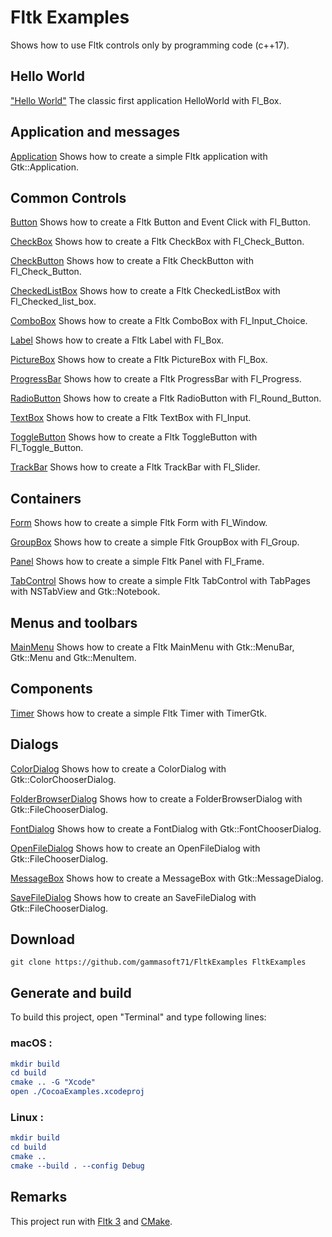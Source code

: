 
# Fltk Examples

Shows how to use Fltk controls only by programming code (c++17).

## Hello World

["Hello World"](src/HelloWorld) The classic first application HelloWorld with Fl_Box.

## Application and messages

[Application](src/Application) Shows how to create a simple Fltk application with Gtk::Application.

## Common Controls

[Button](src/Button) Shows how to create a Fltk Button and Event Click with Fl_Button.

[CheckBox](src/CheckBox) Shows how to create a Fltk CheckBox with Fl_Check_Button.

[CheckButton](src/CheckButton) Shows how to create a Fltk CheckButton with Fl_Check_Button.

[CheckedListBox](src/CheckedListBox) Shows how to create a Fltk CheckedListBox with Fl_Checked_list_box.

[ComboBox](src/ComboBox) Shows how to create a Fltk ComboBox with Fl_Input_Choice.

[Label](src/Label) Shows how to create a Fltk Label with Fl_Box.

[PictureBox](src/PictureBox) Shows how to create a Fltk PictureBox with Fl_Box.

[ProgressBar](src/ProgressBar) Shows how to create a Fltk ProgressBar with Fl_Progress.

[RadioButton](src/RadioButton) Shows how to create a Fltk RadioButton with Fl_Round_Button.

[TextBox](src/TextBox) Shows how to create a Fltk TextBox with Fl_Input.

[ToggleButton](src/ToggleButton) Shows how to create a Fltk ToggleButton with Fl_Toggle_Button.

[TrackBar](src/TrackBar) Shows how to create a Fltk TrackBar with Fl_Slider.

## Containers

[Form](src/Form) Shows how to create a simple Fltk Form with Fl_Window.

[GroupBox](src/GroupBox) Shows how to create a simple Fltk GroupBox with Fl_Group.

[Panel](src/Panel) Shows how to create a simple Fltk Panel with Fl_Frame.

[TabControl](src/TabControl) Shows how to create a simple Fltk TabControl with TabPages with NSTabView and Gtk::Notebook.

## Menus and toolbars

[MainMenu](src/MainMenu) Shows how to create a Fltk MainMenu with Gtk::MenuBar, Gtk::Menu and Gtk::MenuItem.

## Components

[Timer](src/Timer) Shows how to create a simple Fltk Timer with TimerGtk.

## Dialogs

[ColorDialog](src/ColorDialog) Shows how to create a ColorDialog with Gtk::ColorChooserDialog.

[FolderBrowserDialog](src/FolderBrowserDialog) Shows how to create a FolderBrowserDialog with Gtk::FileChooserDialog.

[FontDialog](src/FontDialog) Shows how to create a FontDialog with Gtk::FontChooserDialog.

[OpenFileDialog](src/OpenFileDialog) Shows how to create an OpenFileDialog with Gtk::FileChooserDialog.

[MessageBox](src/MessageBox) Shows how to create a MessageBox with Gtk::MessageDialog.

[SaveFileDialog](src/SaveFileDialog) Shows how to create an SaveFileDialog with Gtk::FileChooserDialog.

## Download

``` shell
git clone https://github.com/gammasoft71/FltkExamples FltkExamples
```

## Generate and build

To build this project, open "Terminal" and type following lines:

### macOS :

``` cmake
mkdir build
cd build
cmake .. -G "Xcode"
open ./CocoaExamples.xcodeproj
```


### Linux :

``` cmake
mkdir build
cd build
cmake .. 
cmake --build . --config Debug
```

## Remarks

This project run with [Fltk 3](https://www.Fltk.org) and [CMake](https://cmake.org).
